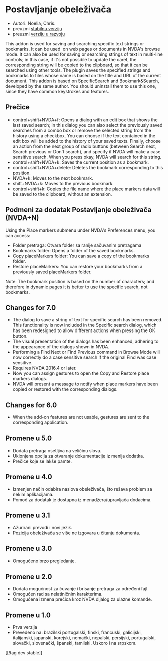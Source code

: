 # Postavljanje obeleživača #

* Autori: Noelia, Chris.
* preuzmi [stabilnu verziju][1]
* preuzmi [verziju u razvoju][2]

This addon is used for saving and searching specific text strings or
bookmarks. It can be used  on web pages or documents in NVDA's browse
mode. It can also be used for saving or searching strings of text in
multi-line controls; in this case, if it's not possible to update the caret,
the corresponding string will be copied to the clipboard, so that it can be
searched using other tools.  The plugin saves the specified strings and
bookmarks to files whose name is based on the title and URL of the current
document.  This addon is based on SpecificSearch and Bookmark&Search,
developed by the same author. You should uninstall them to use this one,
since they have common keystrokes and features.

## Prečice ##

*	control+shift+NVDA+f: Opens a dialog with an edit box that shows the last
  saved search; in this dialog you can also select the previously saved
  searches from a combo box or remove the selected string from the history
  using a checkbox. You can choose if the text contained in the edit box
  will be added to the history of your saved texts. Finally, choose an
  action from the next group of radio buttons (between Search next, Search
  previous or Don't search), and specify if NVDA will make a case sensitive
  search. When you press okay, NVDA will search for this string.
*	control+shift+NVDA+k: Saves the current position as a bookmark.
*	control+shift+NVDA+delete: Deletes the bookmark corresponding to this
  position.
*	NVDA+k: Moves to the next bookmark.
*	shift+NVDA+k: Moves to the previous bookmark.
*	control+shift+k: Copies the file name where the place markers data will be
  saved to the clipboard, without an extension.


## Podmeni za dodatak Postavljanje obeleživača (NVDA+N) ##

Using the Place markers submenu under NVDA's Preferences menu, you can
access:

*	Folder pretraga: Otvara folder sa ranije sačuvanim pretragama
*	Bookmarks folder: Opens a folder of the saved bookmarks.
*	Copy placeMarkers folder: You can save a copy of the bookmarks folder.
*	Restore placeMarkers: You can restore your bookmarks from a previously
  saved placeMarkers folder.

Note: The bookmark position is based on the number of characters; and
therefore in dynamic pages it is better to use the specific search, not
bookmarks.

## Changes for 7.0 ##
*	The dialog to save a string of text for specific search has been
  removed. This functionality is now included in the Specific search dialog,
  which has been redesigned to allow different actions when pressing the OK
  button.
*	The visual presentation of the dialogs has been enhanced, adhering to the
  appearance of the dialogs shown in NVDA.
*	Performing a Find Next or Find Previous command in Browse Mode will now
  correctly do a case sensitive search if the original Find was case
  sensitive.
*	Requires NVDA 2016.4 or later.
*	Now you can assign gestures to open the Copy and Restore place markers
  dialogs.
*	NVDA will present a message to notify when place markers have been copied
  or restored with the corresponding dialogs.

## Changes for 6.0 ##
* When the add-on features are not usable, gestures are sent to the
  corresponding application.

## Promene u 5.0 ##
* Dodata pretraga osetljiva na veličinu slova.
* Uklonjena opcija za otvaranje dokumentacije iz menija dodatka.
* Prečice koje se lakše pamte.

## Promene u 4.0 ##
* Izmenjen način odabira naslova obeleživača, što rešava problem sa nekim
  aplikacijama.
* Pomoć za dodatak je dostupna iz menadžera/upravljača dodacima.

## Promene u 3.1 ##
* Ažurirani prevodi i novi jezik.
* Pozicija obeleživača se više ne izgovara u čitanju dokumenta.

## Promene u 3.0 ##
* Omogućeno brzo pregledanje.

## Promene u 2.0 ##
* Dodata mogućnost za čuvanje i brisanje pretraga za određeni fajl.
* Omogućen rad sa nelatiničnim karakterima.
* Omogućena izmena prečica kroz NVDA dijalog za ulazne komande.

## Promene u 1.0 ##
* Prva verzija
* Prevedeno na: brazilski portugalski, finski, francuski, galicijski,
  italijanski, japanski, korejski, nemački, nepalski, persijski,
  portugalski, slovački, slovenački, španski, tamilski.
  Uskoro i na srpskom.

[[!tag dev stable]]

[1]: https://addons.nvda-project.org/files/get.php?file=pm

[2]: https://addons.nvda-project.org/files/get.php?file=pm-dev
